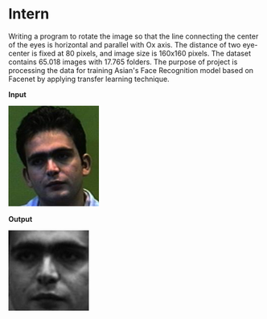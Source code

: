 # Intern
Writing a program to rotate the image so that the line connecting the center of the eyes is horizontal and parallel
with Ox axis. The distance of two eye-center is fixed at 80 pixels, and image size is 160x160 pixels. The dataset contains 65.018 images with 17.765 folders. The purpose of project is processing the data for training Asian's Face Recognition model based on Facenet by applying transfer learning technique.


**Input**

![](/result/gpapaz.4_ori.jpg)

**Output**

![](/result/gpapaz.4_res.jpg)
